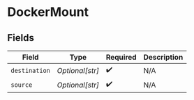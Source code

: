 # DockerMount


## Fields

| Field              | Type               | Required           | Description        |
| ------------------ | ------------------ | ------------------ | ------------------ |
| `destination`      | *Optional[str]*    | :heavy_check_mark: | N/A                |
| `source`           | *Optional[str]*    | :heavy_check_mark: | N/A                |